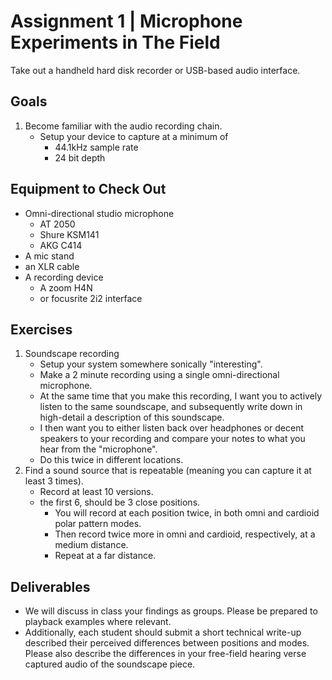 # Assignment 1 | Microphone Experiments in The Field

Take out a handheld hard disk recorder or USB-based audio interface.

## Goals

1. Become familiar with the audio recording chain.
    - Setup your device to capture at a minimum of
        - 44.1kHz sample rate
        - 24 bit depth


## Equipment to Check Out

- Omni-directional studio microphone
    - AT 2050
    - Shure KSM141
    - AKG C414
- A mic stand
- an XLR cable
- A recording device
    - A zoom H4N
    - or focusrite 2i2 interface

## Exercises

1. Soundscape recording
    - Setup your system somewhere sonically "interesting".
    - Make a 2 minute recording using a single omni-directional microphone.
    - At the same time that you make this recording, I want you to actively listen to the same soundscape, and subsequently write down in high-detail a description of this soundscape.
    - I then want you to either listen back over headphones or decent speakers to your recording and compare your notes to what you hear from the "microphone".
    - Do this twice in different locations.
2. Find a sound source that is repeatable (meaning you can capture it at least 3 times).
    - Record at least 10 versions.
    - the first 6, should be 3 close positions.
        - You will record at each position twice, in both omni and cardioid polar pattern modes.
        - Then record twice more in omni and cardioid, respectively, at a medium distance.
        - Repeat at a far distance.

## Deliverables

- We will discuss in class your findings as groups. Please be prepared to playback examples where relevant.
- Additionally, each student should submit a short technical write-up described their perceived differences between positions and modes. Please also describe the differences in your free-field hearing verse captured audio of the soundscape piece. 
